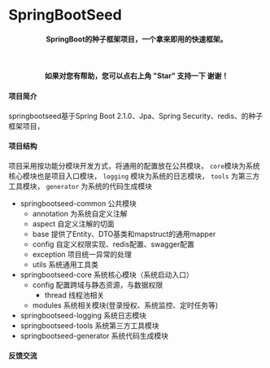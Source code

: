 # SpringBootSeed

<h4 align="center">
  SpringBoot的种子框架项目，一个拿来即用的快速框架。<br> 
  <br><br>
</h4>
<p align="center">    
    <b>如果对您有帮助，您可以点右上角 "Star" 支持一下 谢谢！</b>
</p>

</div>

#### 项目简介
springbootseed基于Spring Boot 2.1.0、Jpa、Spring Security、redis、的种子框架项目，  

 
#### 项目结构
项目采用按功能分模块开发方式，将通用的配置放在公共模块，
```core```模块为系统核心模块也是项目入口模块，
```logging``` 模块为系统的日志模块，
```tools``` 为第三方工具模块，
```generator``` 为系统的代码生成模块

- springbootseed-common 公共模块
  - annotation 为系统自定义注解
  - aspect 自定义注解的切面
  - base 提供了Entity、DTO基类和mapstruct的通用mapper
  - config 自定义权限实现、redis配置、swagger配置
  - exception 项目统一异常的处理
  - utils 系统通用工具类
- springbootseed-core 系统核心模块（系统启动入口）
  - config 配置跨域与静态资源，与数据权限
    - thread 线程池相关
  - modules 系统相关模块(登录授权、系统监控、定时任务等)
- springbootseed-logging 系统日志模块
- springbootseed-tools 系统第三方工具模块
- springbootseed-generator 系统代码生成模块
 
#### 反馈交流
 
